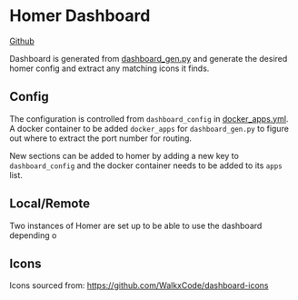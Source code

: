 # Homer Dashboard

[Github](https://github.com/bastienwirtz/homer)

Dashboard is generated from [dashboard_gen.py](../../dashboard_gen.py) and generate the desired homer config and extract 
any matching icons it finds. 

## Config
The configuration is controlled from `dashboard_config` in [docker_apps.yml](../../data/docker_apps.yml). A docker container
to be added `docker_apps` for `dashboard_gen.py` to figure out where to extract the port number for routing.

New sections can be added to homer by adding a new key to `dashboard_config` and the docker container needs to be added to
its `apps` list. 

## Local/Remote
Two instances of Homer are set up to be able to use the dashboard depending o

## Icons
Icons sourced from: https://github.com/WalkxCode/dashboard-icons